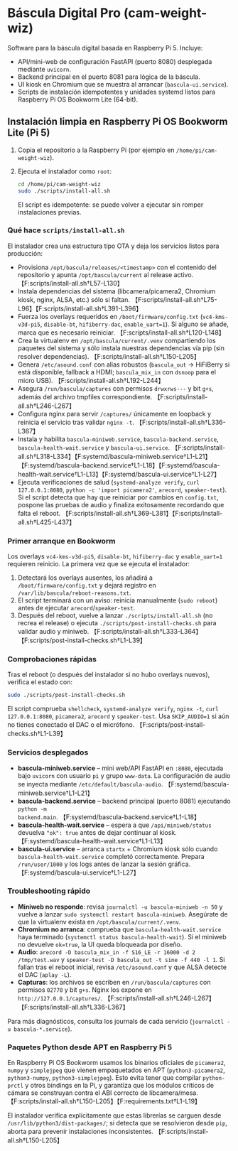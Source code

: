 # Báscula Digital Pro (cam-weight-wiz)

Software para la báscula digital basada en Raspberry Pi 5. Incluye:

- API/mini-web de configuración FastAPI (puerto 8080) desplegada mediante `uvicorn`.
- Backend principal en el puerto 8081 para lógica de la báscula.
- UI kiosk en Chromium que se muestra al arrancar (`bascula-ui.service`).
- Scripts de instalación idempotentes y unidades systemd listos para Raspberry Pi OS Bookworm Lite (64-bit).

## Instalación limpia en Raspberry Pi OS Bookworm Lite (Pi 5)

1. Copia el repositorio a la Raspberry Pi (por ejemplo en `/home/pi/cam-weight-wiz`).
2. Ejecuta el instalador como `root`:

   ```bash
   cd /home/pi/cam-weight-wiz
   sudo ./scripts/install-all.sh
   ```

   El script es idempotente: se puede volver a ejecutar sin romper instalaciones previas.

### Qué hace `scripts/install-all.sh`

El instalador crea una estructura tipo OTA y deja los servicios listos para producción:

- Provisiona `/opt/bascula/releases/<timestamp>` con el contenido del repositorio y apunta `/opt/bascula/current` al release activo. 【F:scripts/install-all.sh†L57-L130】
- Instala dependencias del sistema (libcamera/picamera2, Chromium kiosk, nginx, ALSA, etc.) sólo si faltan. 【F:scripts/install-all.sh†L75-L96】【F:scripts/install-all.sh†L391-L396】
- Fuerza los overlays requeridos en `/boot/firmware/config.txt` (`vc4-kms-v3d-pi5`, `disable-bt`, `hifiberry-dac`, `enable_uart=1`). Si alguno se añade, marca que es necesario reiniciar. 【F:scripts/install-all.sh†L120-L148】
- Crea la virtualenv en `/opt/bascula/current/.venv` compartiendo los paquetes del sistema y sólo instala nuestras dependencias vía pip (sin resolver dependencias). 【F:scripts/install-all.sh†L150-L205】
- Genera `/etc/asound.conf` con alias robustos (`bascula_out` → HiFiBerry si está disponible, fallback a HDMI; `bascula_mix_in` con `dsnoop` para el micro USB). 【F:scripts/install-all.sh†L192-L244】
- Asegura `/run/bascula/captures` con permisos `drwxrws---` y bit `g+s`, además del archivo tmpfiles correspondiente. 【F:scripts/install-all.sh†L246-L267】
- Configura nginx para servir `/captures/` únicamente en loopback y reinicia el servicio tras validar `nginx -t`. 【F:scripts/install-all.sh†L336-L367】
- Instala y habilita `bascula-miniweb.service`, `bascula-backend.service`, `bascula-health-wait.service` y `bascula-ui.service`. 【F:scripts/install-all.sh†L318-L334】【F:systemd/bascula-miniweb.service†L1-L21】【F:systemd/bascula-backend.service†L1-L18】【F:systemd/bascula-health-wait.service†L1-L13】【F:systemd/bascula-ui.service†L1-L27】
- Ejecuta verificaciones de salud (`systemd-analyze verify`, `curl 127.0.0.1:8080`, `python -c 'import picamera2'`, `arecord`, `speaker-test`). Si el script detecta que hay que reiniciar por cambios en `config.txt`, pospone las pruebas de audio y finaliza exitosamente recordando que falta el reboot. 【F:scripts/install-all.sh†L369-L381】【F:scripts/install-all.sh†L425-L437】

### Primer arranque en Bookworm

Los overlays `vc4-kms-v3d-pi5`, `disable-bt`, `hifiberry-dac` y `enable_uart=1` requieren reinicio. La primera vez que se ejecuta el instalador:

1. Detectará los overlays ausentes, los añadirá a `/boot/firmware/config.txt` y dejará registro en `/var/lib/bascula/reboot-reasons.txt`.
2. El script terminará con un aviso: reinicia manualmente (`sudo reboot`) antes de ejecutar `arecord`/`speaker-test`.
3. Después del reboot, vuelve a lanzar `./scripts/install-all.sh` (no recrea el release) o ejecuta `./scripts/post-install-checks.sh` para validar audio y miniweb. 【F:scripts/install-all.sh†L333-L364】【F:scripts/post-install-checks.sh†L1-L39】

### Comprobaciones rápidas

Tras el reboot (o después del instalador si no hubo overlays nuevos), verifica el estado con:

```bash
sudo ./scripts/post-install-checks.sh
```

El script comprueba `shellcheck`, `systemd-analyze verify`, `nginx -t`, `curl 127.0.0.1:8080`, `picamera2`, `arecord` y `speaker-test`. Usa `SKIP_AUDIO=1` si aún no tienes conectado el DAC o el micrófono. 【F:scripts/post-install-checks.sh†L1-L39】

### Servicios desplegados

- **bascula-miniweb.service** – mini web/API FastAPI en `:8080`, ejecutada bajo `uvicorn` con usuario `pi` y grupo `www-data`. La configuración de audio se inyecta mediante `/etc/default/bascula-audio`. 【F:systemd/bascula-miniweb.service†L1-L21】
- **bascula-backend.service** – backend principal (puerto 8081) ejecutando `python -m backend.main`. 【F:systemd/bascula-backend.service†L1-L18】
- **bascula-health-wait.service** – espera a que `/api/miniweb/status` devuelva `"ok": true` antes de dejar continuar al kiosk. 【F:systemd/bascula-health-wait.service†L1-L13】
- **bascula-ui.service** – arranca `startx` + Chromium kiosk sólo cuando `bascula-health-wait.service` completó correctamente. Prepara `/run/user/1000` y los logs antes de lanzar la sesión gráfica. 【F:systemd/bascula-ui.service†L1-L27】

### Troubleshooting rápido

- **Miniweb no responde**: revisa `journalctl -u bascula-miniweb -n 50` y vuelve a lanzar `sudo systemctl restart bascula-miniweb`. Asegúrate de que la virtualenv exista en `/opt/bascula/current/.venv`.
- **Chromium no arranca**: comprueba que `bascula-health-wait.service` haya terminado (`systemctl status bascula-health-wait`). Si el miniweb no devuelve `ok=true`, la UI queda bloqueada por diseño.
- **Audio**: `arecord -D bascula_mix_in -f S16_LE -r 16000 -d 2 /tmp/test.wav` y `speaker-test -D bascula_out -t sine -f 440 -l 1`. Si fallan tras el reboot inicial, revisa `/etc/asound.conf` y que ALSA detecte el DAC (`aplay -L`).
- **Capturas**: los archivos se escriben en `/run/bascula/captures` con permisos `02770` y bit `g+s`. Nginx los expone en `http://127.0.0.1/captures/`. 【F:scripts/install-all.sh†L246-L267】【F:scripts/install-all.sh†L336-L367】

Para más diagnósticos, consulta los journals de cada servicio (`journalctl -u bascula-*.service`).

### Paquetes Python desde APT en Raspberry Pi 5

En Raspberry Pi OS Bookworm usamos los binarios oficiales de `picamera2`, `numpy` y `simplejpeg` que vienen empaquetados en APT (`python3-picamera2`, `python3-numpy`, `python3-simplejpeg`). Esto evita tener que compilar `python-prctl` y otros bindings en la Pi, y garantiza que los módulos críticos de cámara se construyan contra el ABI correcto de libcamera/mesa. 【F:scripts/install-all.sh†L150-L205】【F:requirements.txt†L1-L19】

El instalador verifica explícitamente que estas librerías se carguen desde `/usr/lib/python3/dist-packages/`; si detecta que se resolvieron desde `pip`, aborta para prevenir instalaciones inconsistentes. 【F:scripts/install-all.sh†L150-L205】

